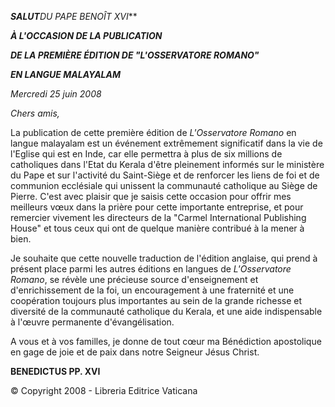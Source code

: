 ***SALUT**DU PAPE BENOÎT XVI***

***À L'OCCASION DE LA PUBLICATION***

***DE LA PREMIÈRE  ÉDITION DE "L'OSSERVATORE ROMANO"***

***EN LANGUE MALAYALAM***

*Mercredi 25 juin 2008*

*Chers amis,*

La publication de cette première édition de *L'Osservatore Romano* en langue malayalam est un événement extrêmement significatif dans la vie de l'Eglise qui est en Inde, car elle permettra à plus de six millions de catholiques dans l'Etat du Kerala d'être pleinement informés sur le ministère du Pape et sur l'activité du Saint-Siège et de renforcer les liens de foi et de communion ecclésiale qui unissent la communauté catholique au Siège de Pierre. C'est avec plaisir que je saisis cette occasion pour offrir mes meilleurs vœux dans la prière pour cette importante entreprise, et pour remercier vivement les directeurs de la "Carmel International Publishing House" et tous ceux qui ont de quelque manière contribué à la mener à bien.

Je souhaite que cette nouvelle traduction de l'édition anglaise, qui prend à présent place parmi les autres éditions en langues de *L'Osservatore Romano*, se révèle une précieuse source d'enseignement et d'enrichissement de la foi, un encouragement à une fraternité et une coopération toujours plus importantes au sein de la grande richesse et diversité de la communauté catholique du Kerala, et une aide indispensable à l'œuvre permanente d'évangélisation.

A vous et à vos familles, je donne de tout cœur ma Bénédiction apostolique en gage de joie et de paix dans notre Seigneur Jésus Christ.

**BENEDICTUS PP. XVI**

© Copyright 2008 - Libreria Editrice Vaticana